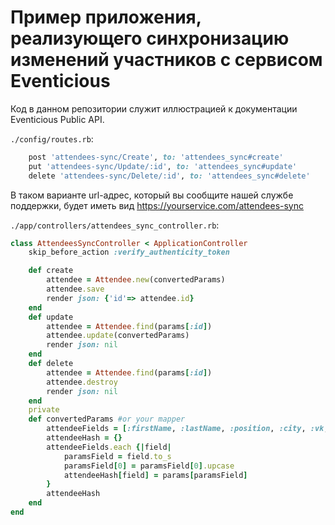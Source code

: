 # Пример приложения, реализующего синхронизацию изменений участников с сервисом Eventicious
Код в данном репозитории служит иллюстрацией к документации Eventicious Public API.

`./config/routes.rb`:
```ruby
	post 'attendees-sync/Create', to: 'attendees_sync#create'
	put 'attendees-sync/Update/:id', to: 'attendees_sync#update'
	delete 'attendees-sync/Delete/:id', to: 'attendees_sync#delete'
```
В таком варианте url-адрес, который вы сообщите нашей службе поддержки, будет иметь вид https://yourservice.com/attendees-sync

`./app/controllers/attendees_sync_controller.rb`:
```ruby
class AttendeesSyncController < ApplicationController
	skip_before_action :verify_authenticity_token

	def create
		attendee = Attendee.new(convertedParams)
		attendee.save
		render json: {'id'=> attendee.id}
	end
	def update
		attendee = Attendee.find(params[:id])
		attendee.update(convertedParams)
		render json: nil
	end
	def delete
		attendee = Attendee.find(params[:id])
		attendee.destroy
		render json: nil
	end
	private
	def convertedParams #or your mapper
		attendeeFields = [:firstName, :lastName, :position, :city, :vk, :twitter, :facebook, :email, :showEmail, :phone, :showPhone, :description, :externalImagePath, :externalThumbnailPath, :isSpeaker, :company, :language, :networkingCode, :authorized, :confirmed, :moderated, :withdrawed, :privateInfo]
		attendeeHash = {}
		attendeeFields.each {|field|
			paramsField = field.to_s
			paramsField[0] = paramsField[0].upcase
			attendeeHash[field] = params[paramsField]
		}
		attendeeHash
	end
end
```
